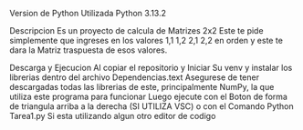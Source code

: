 Version de Python Utilizada
Python 3.13.2

Descripcion
Es un proyecto de calcula de Matrizes 2x2
Este te pide simplemente que ingreses en los valores 1,1 1,2 2,1 2,2 en orden y este te dara la Matriz traspuesta de esos valores.

Descarga y Ejecucion
Al copiar el repositorio y Iniciar Su venv y instalar los librerias dentro del archivo Dependencias.text
Asegurese de tener descargadas todas las librerias de este, principalmente NumPy, la que utiliza este programa para funcionar
Luego ejecute con el Boton de forma de triangula arriba a la derecha (SI UTILIZA VSC) o con el Comando Python Tarea1.py Si esta utilizando algun otro editor de codigo

